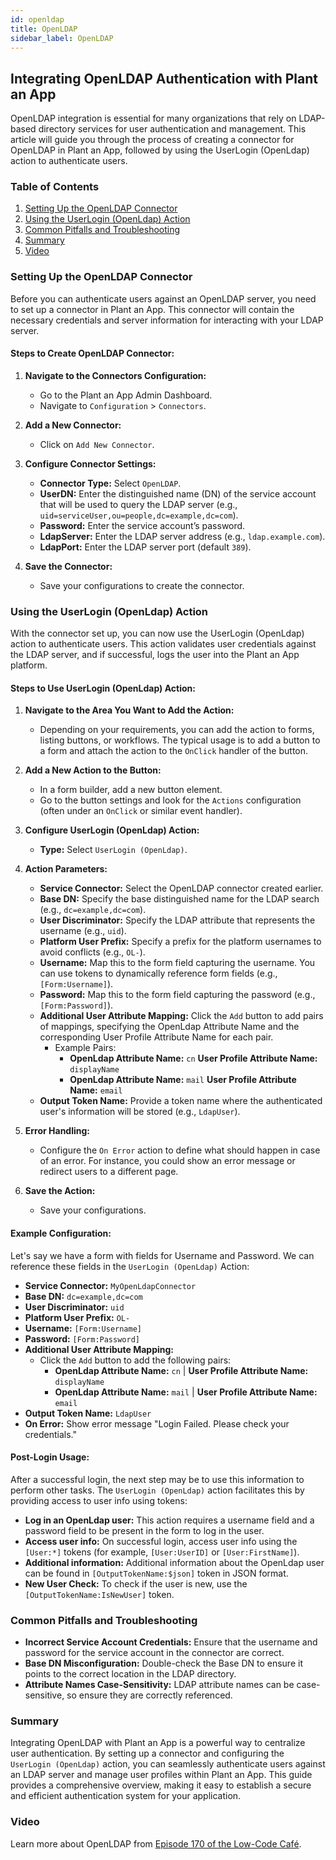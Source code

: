 ```yaml
---
id: openldap
title: OpenLDAP
sidebar_label: OpenLDAP
---
```


## Integrating OpenLDAP Authentication with Plant an App

OpenLDAP integration is essential for many organizations that rely on LDAP-based directory services for user authentication and management. This article will guide you through the process of creating a connector for OpenLDAP in Plant an App, followed by using the UserLogin (OpenLdap) action to authenticate users.

### Table of Contents
1. [Setting Up the OpenLDAP Connector](#setting-up-the-openldap-connector)
2. [Using the UserLogin (OpenLdap) Action](#using-the-userlogin-openldap-action)
3. [Common Pitfalls and Troubleshooting](#common-pitfalls-and-troubleshooting)
4. [Summary](#summary)
5. [Video](#video)

### Setting Up the OpenLDAP Connector

Before you can authenticate users against an OpenLDAP server, you need to set up a connector in Plant an App. This connector will contain the necessary credentials and server information for interacting with your LDAP server.

#### Steps to Create OpenLDAP Connector:

1. **Navigate to the Connectors Configuration:**
   - Go to the Plant an App Admin Dashboard.
   - Navigate to `Configuration` > `Connectors`.

2. **Add a New Connector:**
   - Click on `Add New Connector`.

3. **Configure Connector Settings:**
   - **Connector Type:** Select `OpenLDAP`.
   - **UserDN:** Enter the distinguished name (DN) of the service account that will be used to query the LDAP server (e.g., `uid=serviceUser,ou=people,dc=example,dc=com`).
   - **Password:** Enter the service account’s password.
   - **LdapServer:** Enter the LDAP server address (e.g., `ldap.example.com`).
   - **LdapPort:** Enter the LDAP server port (default `389`).

4. **Save the Connector:**
   - Save your configurations to create the connector.

### Using the UserLogin (OpenLdap) Action

With the connector set up, you can now use the UserLogin (OpenLdap) action to authenticate users. This action validates user credentials against the LDAP server, and if successful, logs the user into the Plant an App platform.

#### Steps to Use UserLogin (OpenLdap) Action:

1. **Navigate to the Area You Want to Add the Action:**
   - Depending on your requirements, you can add the action to forms, listing buttons, or workflows. The typical usage is to add a button to a form and attach the action to the `OnClick` handler of the button.

2. **Add a New Action to the Button:**
   - In a form builder, add a new button element.
   - Go to the button settings and look for the `Actions` configuration (often under an `OnClick` or similar event handler).

3. **Configure UserLogin (OpenLdap) Action:**
   - **Type:** Select `UserLogin (OpenLdap)`.

4. **Action Parameters:**
   - **Service Connector:** Select the OpenLDAP connector created earlier.
   - **Base DN:** Specify the base distinguished name for the LDAP search (e.g., `dc=example,dc=com`).
   - **User Discriminator:** Specify the LDAP attribute that represents the username (e.g., `uid`).
   - **Platform User Prefix:** Specify a prefix for the platform usernames to avoid conflicts (e.g., `OL-`).
   - **Username:** Map this to the form field capturing the username. You can use tokens to dynamically reference form fields (e.g., `[Form:Username]`).
   - **Password:** Map this to the form field capturing the password (e.g., `[Form:Password]`).
   - **Additional User Attribute Mapping:** Click the `Add` button to add pairs of mappings, specifying the OpenLdap Attribute Name and the corresponding User Profile Attribute Name for each pair.
     - Example Pairs:
       - **OpenLdap Attribute Name:** `cn`
         **User Profile Attribute Name:** `displayName`
       - **OpenLdap Attribute Name:** `mail`
         **User Profile Attribute Name:** `email`
   - **Output Token Name:** Provide a token name where the authenticated user's information will be stored (e.g., `LdapUser`).

5. **Error Handling:**
   - Configure the `On Error` action to define what should happen in case of an error. For instance, you could show an error message or redirect users to a different page.

6. **Save the Action:**
   - Save your configurations.

#### Example Configuration:

Let's say we have a form with fields for Username and Password. We can reference these fields in the `UserLogin (OpenLdap)` Action:

- **Service Connector:** `MyOpenLdapConnector`
- **Base DN:** `dc=example,dc=com`
- **User Discriminator:** `uid`
- **Platform User Prefix:** `OL-`
- **Username:** `[Form:Username]`
- **Password:** `[Form:Password]`
- **Additional User Attribute Mapping:** 
  - Click the `Add` button to add the following pairs:
    - **OpenLdap Attribute Name:** `cn` | **User Profile Attribute Name:** `displayName`
    - **OpenLdap Attribute Name:** `mail` | **User Profile Attribute Name:** `email`
- **Output Token Name:** `LdapUser`
- **On Error:** Show error message "Login Failed. Please check your credentials."

#### Post-Login Usage:

After a successful login, the next step may be to use this information to perform other tasks. The `UserLogin (OpenLdap)` action facilitates this by providing access to user info using tokens:

- **Log in an OpenLdap user:** This action requires a username field and a password field to be present in the form to log in the user.
- **Access user info:** On successful login, access user info using the `[User:*]` tokens (for example, `[User:UserID]` or `[User:FirstName]`).
- **Additional information:** Additional information about the OpenLdap user can be found in `[OutputTokenName:$json]` token in JSON format.
- **New User Check:** To check if the user is new, use the `[OutputTokenName:IsNewUser]` token.

### Common Pitfalls and Troubleshooting

- **Incorrect Service Account Credentials:** Ensure that the username and password for the service account in the connector are correct.
- **Base DN Misconfiguration:** Double-check the Base DN to ensure it points to the correct location in the LDAP directory.
- **Attribute Names Case-Sensitivity:** LDAP attribute names can be case-sensitive, so ensure they are correctly referenced.

### Summary

Integrating OpenLDAP with Plant an App is a powerful way to centralize user authentication. By setting up a connector and configuring the `UserLogin (OpenLdap)` action, you can seamlessly authenticate users against an LDAP server and manage user profiles within Plant an App. This guide provides a comprehensive overview, making it easy to establish a secure and efficient authentication system for your application.

### Video
Learn more about OpenLDAP from [Episode 170 of the Low-Code Café](https://youtu.be/3dLkWWiHaHA?si=c2qxwsV1lkNpUAyg).